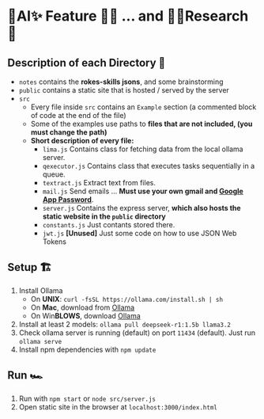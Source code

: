 # 🧠AI✨ Feature 🍌🙉 ... and 👨‍🔬Research🧪

## Description of each Directory 📜
- `notes` contains the **rokes-skills jsons**, and some brainstorming
- `public` contains a static site that is hosted / served by the server
- `src`
    - Every file inside `src` contains an `Example` section (a commented block of code at the end of the file)
    - Some of the examples use paths to **files that are not included, (you must change the path)**
    - **Short description of every file:**
        - `lima.js` Contains class for fetching data from the local ollama server.
        - `qexecutor.js` Contains class that executes tasks sequentially in a queue.
        - `textract.js` Extract text from files.
        - `mail.js` Send emails ... **Must use your own gmail and [Google App Password](https://myaccount.google.com/apppasswords?pli=1&rapt=AEjHL4OXXKazkNei9K3IXoyWP0j7RrXfYRN6ynWifgijP32H0ImSIBfuO1tspi39NWe-AkyckGEFgXOmg5Ib2xX1ZspJusFz20bl6EvJy_430U64V_09QfI)**.
        - `server.js` Contains the express server, **which also hosts the static website in the `public` directory** 
        - `constants.js` Just contants stored there.
        - `jwt.js` **[Unused]** Just some code on how to use JSON Web Tokens

## Setup 🏗️
 1. Install Ollama
     - On **UNIX**: `curl -fsSL https://ollama.com/install.sh | sh`
     - On **Mac**, download from [Ollama](https://ollama.com/download/mac)
     - On Win**BLOWS**, download [Ollama](https://ollama.com/download/windows)
 2. Install at least 2 models: `ollama pull deepseek-r1:1.5b llama3.2`
 3. Check ollama server is running (default) on port `11434` (default). Just run `ollama serve`
 4. Install npm dependencies with `npm update`

## Run 🏎️
1. Run with `npm start` or `node src/server.js`
2. Open static site in the browser at `localhost:3000/index.html`


